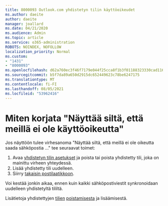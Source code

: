 ```yaml
---
title: 8000093 Outlook.com yhdistetyn tilin käyttöoikeudet
ms.author: daeite
author: daeite
manager: joallard
ms.date: 04/21/2020
ms.audience: Admin
ms.topic: article
ms.service: o365-administration
ROBOTS: NOINDEX, NOFOLLOW
localization_priority: Normal
ms.custom:
- "1431"
- "8000093"
ms.openlocfilehash: d62a760ec3f46f7179e044f25cca8f1b3f01188323330cad11671311eef002e6
ms.sourcegitcommit: b5f7da89a650d2915dc652449623c78be6247175
ms.translationtype: MT
ms.contentlocale: fi-FI
ms.lasthandoff: 08/05/2021
ms.locfileid: "53962416"
---
```

# <a name="how-to-fix-it-looks-like-we-dont-have-permission"></a>Miten korjata "Näyttää siltä, että meillä ei ole käyttöoikeutta"

Jos näyttöön tulee virhesanoma "Näyttää siltä, että meillä ei ole oikeutta saada sähköpostia ..." tee seuraavat toimet:

1. Avaa [yhdistetyn tilin asetukset](https://outlook.live.com/mail/options/mail/accounts) ja poista tai poista yhdistetty tili, joka on mainittu virheen yhteydessä.
2. Lisää yhdistetty tili uudelleen.
3. Siirry [takaisin postilaatikkoon](https://outlook.live.com/mail/inbox).

Voi kestää jonkin aikaa, ennen kuin kaikki sähköpostiviestit synkronoidaan uudelleen yhdistetyltä tililtä.

Lisätietoja yhdistettyjen [tilien](https://support.office.com/article/0b9a6b95-ff1b-46c1-bf60-d6b3b82c5ac8?wt.mc_id=Office_Outlook_com_Alchemy) [poistamisesta](https://support.office.com/article/c5224df4-5885-4e79-91ba-523aa743f0ba?wt.mc_id=Office_Outlook_com_Alchemy) ja lisäämisestä.